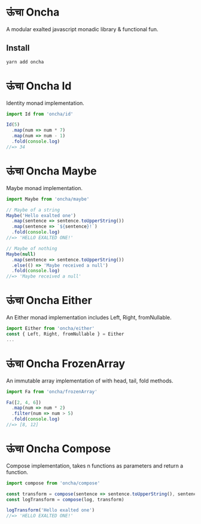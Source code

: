 # ऊंचा Oncha
A modular exalted javascript monadic library & functional fun.

## Install
``` bash
yarn add oncha
```

# ऊंचा Oncha Id
Identity monad implementation.

``` JavaScript
import Id from 'oncha/id'

Id(5)
  .map(num => num * 7)
  .map(num => num - 1)
  .fold(console.log)
//=> 34
```

# ऊंचा Oncha Maybe
Maybe monad implementation.

``` JavaScript
import Maybe from 'oncha/maybe'

// Maybe of a string
Maybe('Hello exalted one')
  .map(sentence => sentence.toUpperString())
  .map(sentence => `${sentence}!`)
  .fold(console.log)
//=> 'HELLO EXALTED ONE!'

// Maybe of nothing
Maybe(null)
  .map(sentence => sentence.toUpperString())
  .else(() => 'Maybe received a null')
  .fold(console.log)
//=> 'Maybe received a null'
```

# ऊंचा Oncha Either
An Either monad implementation includes Left, Right, fromNullable.

``` JavaScript
import Either from 'oncha/either'
const { Left, Right, fromNullable } = Either
...
```

# ऊंचा Oncha FrozenArray
An immutable array implementation of with head, tail, fold methods.

``` JavaScript
import Fa from 'oncha/frozenArray'

Fa([2, 4, 6])
  .map(num => num * 2)
  .filter(num => num > 5)
  .fold(console.log)
//=> [8, 12]
```

# ऊंचा Oncha Compose
Compose implementation, takes n functions as parameters and return a function.

``` JavaScript
import compose from 'oncha/compose'

const transform = compose(sentence => sentence.toUpperString(), sentence => `${sentence}!`)
const logTransform = compose(log, transform)

logTransform('Hello exalted one')
//=> 'HELLO EXALTED ONE!'
```